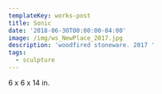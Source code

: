 ```yaml
---
templateKey: works-post
title: Sonic
date: '2018-06-30T00:00:00-04:00'
image: /img/ws_NewPlace_2017.jpg
description: 'woodfired stoneware. 2017 '
tags:
  - sculpture
---
```

6 x 6 x 14 in.
